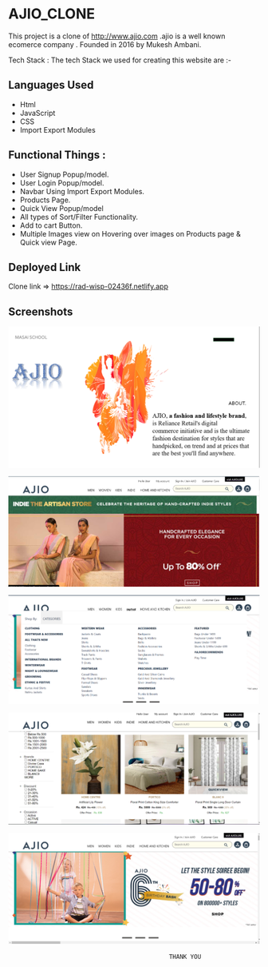 # AJIO_CLONE

This project is a clone of http://www.ajio.com .ajio is a well known ecomerce company . Founded in 2016 by Mukesh Ambani.

Tech Stack : The tech Stack we used for creating this website are :-

## Languages Used

- Html
- JavaScript
- CSS
- Import Export Modules

## Functional Things :

- User Signup Popup/model.
- User Login Popup/model.
- Navbar Using Import Export Modules.
- Products Page.
- Quick View Popup/model
- All types of Sort/Filter Functionality.
- Add to cart Button.
- Multiple Images view on Hovering over images on Products page & Quick view Page.


## Deployed Link

Clone link => https://rad-wisp-02436f.netlify.app



  ## Screenshots

![App Screenshot](./readimages/Screenshot%201.png)

![App Screenshot](./readimages/Screenshot2%20.png)

![App Screenshot](./readimages/Screenshot%203.png)

![App Screenshot](./readimages/Screenshot4%20.png)

![App Screenshot](./readimages/Screenshot%205.png)

                                                 THANK YOU
